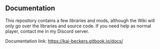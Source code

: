 ## Documentation
This repository contains a few libraries and mods, although the Wiki will only go over the libraries and source code. If you need help as normal player, contact me in my Discord server.

Documentation link: https://kai-beckers.gitbook.io/docs/

